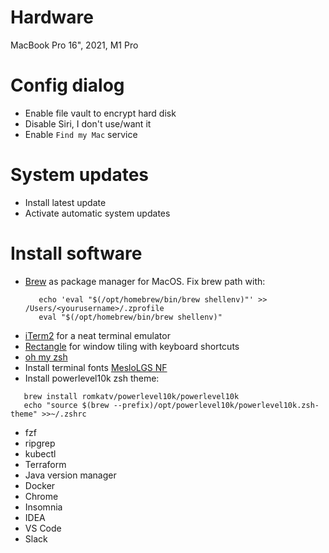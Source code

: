 # Hardware 

MacBook Pro 16", 2021, M1 Pro

# Config dialog
- Enable file vault to encrypt hard disk
- Disable Siri, I don't use/want it
- Enable `Find my Mac` service

# System updates 
 * Install latest update
 * Activate automatic system updates

# Install software
 * [Brew](https://brew.sh/index_de) as package manager for MacOS.
    Fix brew path with:
    ```
       echo 'eval "$(/opt/homebrew/bin/brew shellenv)"' >> /Users/<yourusername>/.zprofile
       eval "$(/opt/homebrew/bin/brew shellenv)"
    ```
 * [iTerm2](https://iterm2.com/downloads.html) for a neat terminal emulator 
 * [Rectangle](https://rectangleapp.com/) for window tiling with keyboard shortcuts
 * [oh my zsh](https://github.com/ohmyzsh/ohmyzsh)
 * Install terminal fonts [MesloLGS NF](https://github.com/romkatv/powerlevel10k#meslo-nerd-font-patched-for-powerlevel10k)
 * Install powerlevel10k zsh theme:
 ```
    brew install romkatv/powerlevel10k/powerlevel10k
    echo "source $(brew --prefix)/opt/powerlevel10k/powerlevel10k.zsh-theme" >>~/.zshrc
 ```
 * fzf
 * ripgrep
 * kubectl
 * Terraform
 * Java version manager
 * Docker
 * Chrome
 * Insomnia
 * IDEA
 * VS Code
 * Slack




